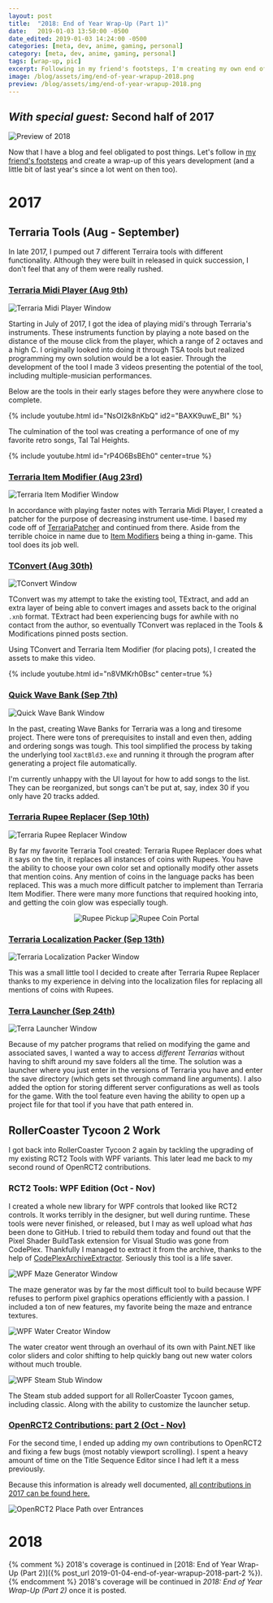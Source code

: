 ```yaml
---
layout: post
title:  "2018: End of Year Wrap-Up (Part 1)"
date:   2019-01-03 13:50:00 -0500
date_edited: 2019-01-03 14:24:00 -0500
categories: [meta, dev, anime, gaming, personal]
category: [meta, dev, anime, gaming, personal]
tags: [wrap-up, pic]
excerpt: Following in my friend's footsteps, I'm creating my own end of the year wrap-up, covering what I've done over what feels like an extremely long time period. This covers the second half a 2017 where a lot went on.
image: /blog/assets/img/end-of-year-wrapup-2018.png
preview: /blog/assets/img/end-of-year-wrapup-2018.png
---
```

## *With special guest:* Second half of 2017

<img class="center-image" src="/blog/assets/img/end-of-year-wrapup-2018.png" alt="Preview of 2018">

Now that I have a blog and feel obligated to post things. Let's follow in [my friend's footsteps](https://blog.huguesross.net/2018/12/2018-end-of-year-wrap-up.html) and create a wrap-up of this years development (and a little bit of last year's since a lot went on then too).

# 2017

## Terraria Tools (Aug - September)

In late 2017, I pumped out 7 different Terraira tools with different functionality. Although they were built in released in quick succession, I don't feel that any of them were really rushed.

### [Terraria Midi Player (Aug 9th)](https://forums.terraria.org/index.php?threads/terraria-midi-player-play-songs-through-terrarian-instruments.61257/)

<img class="center-image" src="/blog/assets/img/terraria-midi-player.png" alt="Terraria Midi Player Window">

Starting in July of 2017, I got the idea of playing midi's through Terraria's instruments. These instruments function by playing a note based on the distance of the mouse click from the player, which a range of 2 octaves and a high C. I originally looked into doing it through TSA tools but realized programming my own solution would be a lot easier. Through the development of the tool I made 3 videos presenting the potential of the tool, including multiple-musician performances.

<p class="center-text">Below are the tools in their early stages before they were anywhere close to complete.</p>

{% include youtube.html id="NsOI2k8nKbQ" id2="BAXK9uwE_BI" %}

<p class="center-text">The culmination of the tool was creating a performance of one of my favorite retro songs, Tal Tal Heights.</p>

{% include youtube.html id="rP4O6BsBEh0" center=true %}

### [Terraria Item Modifier (Aug 23rd)](https://forums.terraria.org/index.php?threads/terraria-item-modifier-a-patch-for-advanced-item-customization.61419/)

<img class="center-image" src="/blog/assets/img/terraria-item-modifier.png" alt="Terraria Item Modifier Window">

In accordance with playing faster notes with Terraria Midi Player, I created a patcher for the purpose of decreasing instrument use-time. I based my code off of [TerrariaPatcher](https://forums.terraria.org/index.php?threads/1-3-terrariapatcher-plugins-and-more-works-with-tmodloader-now.24615/) and continued from there. Aside from the terrible choice in name due to [Item Modifiers](https://terraria.gamepedia.com/Modifiers) being a thing in-game. This tool does its job well.

### [TConvert (Aug 30th)](https://forums.terraria.org/index.php?threads/tconvert-extract-content-files-and-convert-them-back.61706/)

<img class="center-image" src="/blog/assets/img/tconvert.png" alt="TConvert Window">

TConvert was my attempt to take the existing tool, TExtract, and add an extra layer of being able to convert images and assets back to the original `.xnb` format. TExtract had been experiencing bugs for awhile with no contact from the author, so eventually TConvert was replaced in the Tools & Modifications pinned posts section.

<p class="center-text">Using TConvert and Terraria Item Modifier (for placing pots), I created the assets to make this video.</p>

{% include youtube.html id="n8VMKrh0Bsc" center=true %}

### [Quick Wave Bank (Sep 7th)](https://forums.terraria.org/index.php?threads/quick-wave-bank-an-easy-no-hassle-wave-bank-creator.61813/)

<img class="center-image" src="/blog/assets/img/quick-wave-bank.png" alt="Quick Wave Bank Window">

In the past, creating Wave Banks for Terraria was a long and tiresome project. There were tons of prerequisites to install and even then, adding and ordering songs was tough. This tool simplified the process by taking the underlying tool `XactBld3.exe` and running it through the program after generating a project file automatically.

I'm currently unhappy with the UI layout for how to add songs to the list. They can be reorganized, but songs can't be put at, say, index 30 if you only have 20 tracks added.

### [Terraria Rupee Replacer (Sep 10th)](https://forums.terraria.org/index.php?threads/rupee-replacer-change-coins-into-rupees-vanilla-tmodloader.61916/)

<img class="center-image" src="/blog/assets/img/terraria-rupee-replacer.png" alt="Terraria Rupee Replacer Window">

By far my favorite Terraria Tool created: Terraria Rupee Replacer does what it says on the tin, it replaces all instances of coins with Rupees. You have the ability to choose your own color set and optionally modify other assets that mention coins. Any mention of coins in the language packs has been replaced. This was a much more difficult patcher to implement than Terraria Item Modifier. There were many more functions that required hooking into, and getting the coin glow was especially tough.

<p style="display: flex; justify-content: center; flex-wrap: wrap;">
  <img src="/blog/assets/img/rupee-pickup.gif" alt="Rupee Pickup">&nbsp;<img src="/blog/assets/img/rupee-coin-portal.gif" alt="Rupee Coin Portal">
</p>

### [Terraria Localization Packer (Sep 13th)](https://forums.terraria.org/index.php?threads/localization-packer-unpack-and-repack-terraria-translation-files.61972/)

<img class="center-image" src="/blog/assets/img/terraria-localization-packer.png" alt="Terraria Localization Packer Window">

This was a small little tool I decided to create after Terraria Rupee Replacer thanks to my experience in delving into the localization files for replacing all mentions of coins with Rupees.

### [Terra Launcher (Sep 24th)](https://forums.terraria.org/index.php?threads/terra-launcher-a-hub-terraria-games-servers-tools-with-save-folder-modification.62315/)

<img class="center-image" src="/blog/assets/img/terra-launcher.png" alt="Terra Launcher Window">

Because of my patcher programs that relied on modifying the game and associated saves, I wanted a way to access *different Terrarias* without having to shift around my save folders all the time. The solution was a launcher where you just enter in the versions of Terraria you have and enter the save directory (which gets set through command line arguments). I also added the option for storing different server configurations as well as tools for the game. With the tool feature even having the ability to open up a project file for that tool if you have that path entered in.

## RollerCoaster Tycoon 2 Work

I got back into RollerCoaster Tycoon 2 again by tackling the upgrading of my existing RCT2 Tools with WPF variants. This later lead me back to my second round of OpenRCT2 contributions.

### RCT2 Tools: WPF Edition (Oct - Nov)

I created a whole new library for WPF controls that looked like RCT2 controls. It works terribly in the designer, but well during runtime. These tools were never finished, or released, but I may as well upload what *has* been done to GitHub. I tried to rebuild them today and found out that the Pixel Shader BuildTask extension for Visual Studio was gone from CodePlex. Thankfully I managed to extract it from the archive, thanks to the help of [CodePlexArchiveExtractor](https://github.com/galatrash/CodePlexArchiveExtractor). Seriously this tool is a life saver.

<img class="center-image" src="/blog/assets/img/wpf-maze-generator.png" alt="WPF Maze Generator Window">

The maze generator was by far the most difficult tool to build because WPF refuses to perform pixel graphics operations efficiently with a passion. I included a ton of new features, my favorite being the maze and entrance textures.

<img class="center-image" src="/blog/assets/img/wpf-water-creator.png" alt="WPF Water Creator Window">

The water creator went through an overhaul of its own with Paint.NET like color sliders and color shifting to help quickly bang out new water colors without much trouble.

<img class="center-image" src="/blog/assets/img/wpf-steam-stub.png" alt="WPF Steam Stub Window">

The Steam stub added support for all RollerCoaster Tycoon games, including classic. Along with the ability to customize the launcher setup.

### [OpenRCT2 Contributions: part 2 (Oct - Nov)](http://localhost:4001/games/openrct2/#contributions-2017)

For the second time, I ended up adding my own contributions to OpenRCT2 and fixing a few bugs (most notably viewport scrolling). I spent a heavy amount of time on the Title Sequence Editor since I had left it a mess previously.

Because this information is already well documented, [all contributions in 2017 can be found here.](http://localhost:4001/games/openrct2/#contributions-2017)

<img class="center-image" src="/games/openrct2/assets/img/park-entrance-path.gif" alt="OpenRCT2 Place Path over Entrances">

# 2018

{% comment %}
2018's coverage is continued in [2018: End of Year Wrap-Up (Part 2)]({% post_url 2019-01-04-end-of-year-wrapup-2018-part-2 %}).
{% endcomment %}
2018's coverage will be continued in *2018: End of Year Wrap-Up (Part 2)* once it is posted.